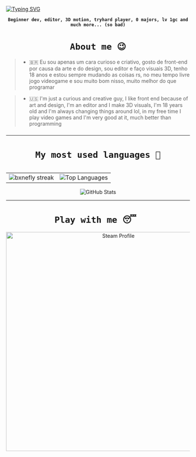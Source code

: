 [![Typing SVG](https://readme-typing-svg.herokuapp.com/?color=8B4FAD&size=35&center=true&vCenter=true&width=1000&lines=WELCOME+TO+MY+PROFILE;JUST+FOR+FUN:%29)](https://git.io/typing-svg)

<p align="center"><strong><code>Beginner dev, editor, 3D motion, tryhard player, 0 majors, lv 1gc and much more... (so bad)
</code></strong></p>

<h1 align="center"><code>About me 😉</code></h1>


> - 🇧🇷 Eu sou apenas um cara curioso e criativo, gosto de front-end por causa da arte e do design, sou editor e faço visuais 3D, tenho 18 anos e estou sempre mudando as coisas rs, no meu tempo livre jogo videogame e sou muito bom nisso, muito melhor do que programar
  
> - 🇺🇸 I'm just a curious and creative guy, I like front end because of art and design, I'm an editor and I make 3D visuals, I'm 18 years old and I'm always changing things around lol, in my free time I play video games and I'm very good at it, much better than programming

###

<!-- GitHub Stats - Horizontal Layout -->
---
<h1 align="center"><code>My most used languages 📖</code></h1>
<p align="center">
  <table>

<p align="center">
  <table>
    <tr>
      <td>
        <img src="https://github-readme-streak-stats.herokuapp.com?user=bxnefly&hide_border=true&background=3C1847&ring=5E1E66&fire=4B1F2F&currStreakLabel=2C3B32&sideLabels=FFFFFF&dates=FFFFFF&sideNums=FFFFFF" alt="bxnefly streak" />
      </td>
      <td>
        <img src="https://github-readme-stats.vercel.app/api/top-langs/?username=bxnefly&layout=compact&hide_border=true&bg_color=3C1847&title_color=5E1E66&text_color=FFFFFF&icon_color=2C3B32" alt="Top Languages" />
      </td>
    </tr>
  </table>
</p>


<p align="center">
  <img src="https://github-readme-stats.vercel.app/api?username=bxnefly&show_icons=true&hide_border=true&bg_color=3C1847&title_color=5E1E66&text_color=FFFFFF&icon_color=2C3B32" alt="GitHub Stats" />
</p>

---
<h1 align="center"><code>Play with me 😴 </code></h1>


<div align="center">
  <a href="https://steamcommunity.com/id/bxnefly/" target="_blank">
    <img src="https://github.com/user-attachments/assets/f0903503-8dc2-4381-9164-e3a07b6cfb39" alt="Steam Profile" width="600">
  </a>
</div>
